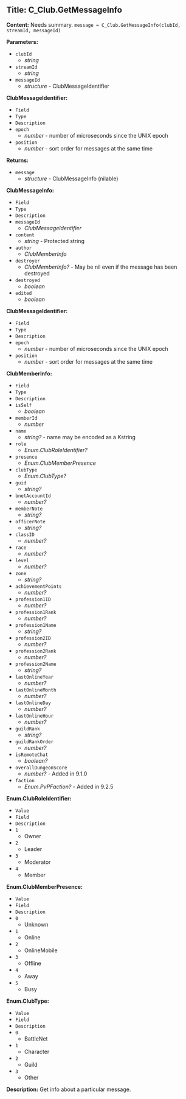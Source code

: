 ## Title: C_Club.GetMessageInfo

**Content:**
Needs summary.
`message = C_Club.GetMessageInfo(clubId, streamId, messageId)`

**Parameters:**
- `clubId`
  - *string*
- `streamId`
  - *string*
- `messageId`
  - *structure* - ClubMessageIdentifier

**ClubMessageIdentifier:**
- `Field`
- `Type`
- `Description`
- `epoch`
  - *number* - number of microseconds since the UNIX epoch
- `position`
  - *number* - sort order for messages at the same time

**Returns:**
- `message`
  - *structure* - ClubMessageInfo (nilable)

**ClubMessageInfo:**
- `Field`
- `Type`
- `Description`
- `messageId`
  - *ClubMessageIdentifier*
- `content`
  - *string* - Protected string
- `author`
  - *ClubMemberInfo*
- `destroyer`
  - *ClubMemberInfo?* - May be nil even if the message has been destroyed
- `destroyed`
  - *boolean*
- `edited`
  - *boolean*

**ClubMessageIdentifier:**
- `Field`
- `Type`
- `Description`
- `epoch`
  - *number* - number of microseconds since the UNIX epoch
- `position`
  - *number* - sort order for messages at the same time

**ClubMemberInfo:**
- `Field`
- `Type`
- `Description`
- `isSelf`
  - *boolean*
- `memberId`
  - *number*
- `name`
  - *string?* - name may be encoded as a Kstring
- `role`
  - *Enum.ClubRoleIdentifier?*
- `presence`
  - *Enum.ClubMemberPresence*
- `clubType`
  - *Enum.ClubType?*
- `guid`
  - *string?*
- `bnetAccountId`
  - *number?*
- `memberNote`
  - *string?*
- `officerNote`
  - *string?*
- `classID`
  - *number?*
- `race`
  - *number?*
- `level`
  - *number?*
- `zone`
  - *string?*
- `achievementPoints`
  - *number?*
- `profession1ID`
  - *number?*
- `profession1Rank`
  - *number?*
- `profession1Name`
  - *string?*
- `profession2ID`
  - *number?*
- `profession2Rank`
  - *number?*
- `profession2Name`
  - *string?*
- `lastOnlineYear`
  - *number?*
- `lastOnlineMonth`
  - *number?*
- `lastOnlineDay`
  - *number?*
- `lastOnlineHour`
  - *number?*
- `guildRank`
  - *string?*
- `guildRankOrder`
  - *number?*
- `isRemoteChat`
  - *boolean?*
- `overallDungeonScore`
  - *number?* - Added in 9.1.0
- `faction`
  - *Enum.PvPFaction?* - Added in 9.2.5

**Enum.ClubRoleIdentifier:**
- `Value`
- `Field`
- `Description`
- `1`
  - Owner
- `2`
  - Leader
- `3`
  - Moderator
- `4`
  - Member

**Enum.ClubMemberPresence:**
- `Value`
- `Field`
- `Description`
- `0`
  - Unknown
- `1`
  - Online
- `2`
  - OnlineMobile
- `3`
  - Offline
- `4`
  - Away
- `5`
  - Busy

**Enum.ClubType:**
- `Value`
- `Field`
- `Description`
- `0`
  - BattleNet
- `1`
  - Character
- `2`
  - Guild
- `3`
  - Other

**Description:**
Get info about a particular message.